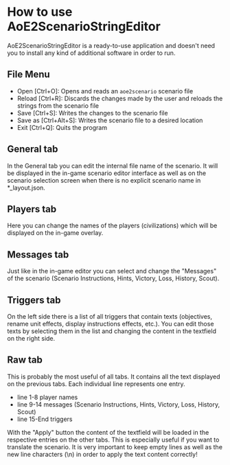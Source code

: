 # How to use AoE2ScenarioStringEditor

AoE2ScenarioStringEditor is a ready-to-use application and doesn't need you to install any kind of additional software
in order to run.

## File Menu

- Open [Ctrl+O]: Opens and reads an `aoe2scenario` scenario file
- Reload [Ctrl+R]: Discards the changes made by the user and reloads the strings from the scenario file
- Save [Ctrl+S]: Writes the changes to the scenario file
- Save as [Ctrl+Alt+S]: Writes the scenario file to a desired location
- Exit [Ctrl+Q]: Quits the program

## General tab

In the General tab you can edit the internal file name of the scenario. It will be displayed in the in-game scenario
editor interface as well as on the scenario selection screen when there is no explicit scenario name in *_layout.json.

## Players tab

Here you can change the names of the players (civilizations) which will be displayed on the in-game overlay.

## Messages tab

Just like in the in-game editor you can select and change the "Messages" of the scenario (Scenario Instructions, Hints,
Victory, Loss, History, Scout).

## Triggers tab

On the left side there is a list of all triggers that contain texts (objectives, rename unit effects, display
instructions effects, etc.). You can edit those texts by selecting them in the list and changing the content in the
textfield on the right side.

## Raw tab

This is probably the most useful of all tabs. It contains all the text displayed on the previous tabs. Each individual
line represents one entry.

- line 1-8 player names
- line 9-14 messages (Scenario Instructions, Hints, Victory, Loss, History, Scout)
- line 15-End triggers

With the "Apply" button the content of the textfield will be loaded in the respective entries on the other tabs. This is
especially useful if you want to translate the scenario. It is very important to keep empty lines as well as the new
line characters (\n) in order to apply the text content correctly!